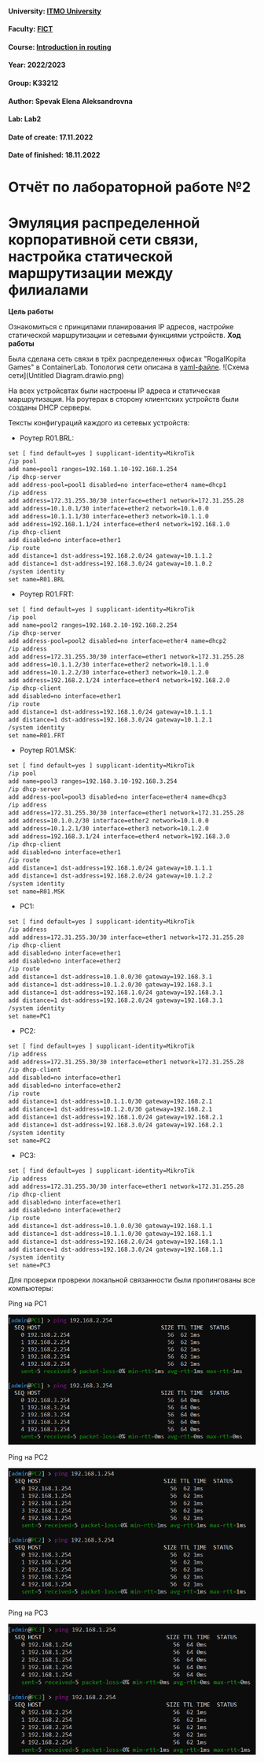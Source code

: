 #### University: [ITMO University](https://##3itmo.ru/ru/)
#### Faculty: [FICT](https://fict.itmo.ru)
#### Course: [Introduction in routing](https://github.com/itmo-ict-faculty/introduction-in-routing)
#### Year: 2022/2023
#### Group: K33212
#### Author: Spevak Elena Aleksandrovna
#### Lab: Lab2
#### Date of create: 17.11.2022
#### Date of finished: 18.11.2022

# **Отчёт по лабораторной работе №2**

# Эмуляция распределенной корпоративной сети связи, настройка статической маршрутизации между филиалами

**Цель работы**

Ознакомиться с принципами планирования IP адресов, настройке статической маршрутизации и сетевыми функциями устройств.
**Ход работы**

Была сделана сеть связи в трёх распределенных офисах "RogaIKopita Games" в ContainerLab. Топология сети описана в [yaml-файле](https://github.com/LenaSpevak/2022_2023-introduction_in_routing-k33212-spevak-e-a/blob/main/lab2/lab2.yaml). 
![Схема сети](Untitled Diagram.drawio.png)
 
На всех устройсвтах были настроены IP адреса и статическая маршрутизация. На роутерах в сторону клиентских устройств были созданы DHCP серверы. 

Тексты конфигураций каждого из сетевых устройств:
- Роутер R01.BRL:
```/interface wireless security-profiles
set [ find default=yes ] supplicant-identity=MikroTik
/ip pool
add name=pool1 ranges=192.168.1.10-192.168.1.254
/ip dhcp-server
add address-pool=pool1 disabled=no interface=ether4 name=dhcp1
/ip address
add address=172.31.255.30/30 interface=ether1 network=172.31.255.28
add address=10.1.0.1/30 interface=ether2 network=10.1.0.0
add address=10.1.1.1/30 interface=ether3 network=10.1.1.0
add address=192.168.1.1/24 interface=ether4 network=192.168.1.0
/ip dhcp-client
add disabled=no interface=ether1
/ip route
add distance=1 dst-address=192.168.2.0/24 gateway=10.1.1.2
add distance=1 dst-address=192.168.3.0/24 gateway=10.1.0.2
/system identity
set name=R01.BRL
```
- Роутер R01.FRT:
```/interface wireless security-profiles
set [ find default=yes ] supplicant-identity=MikroTik
/ip pool
add name=pool2 ranges=192.168.2.10-192.168.2.254
/ip dhcp-server
add address-pool=pool2 disabled=no interface=ether4 name=dhcp2
/ip address
add address=172.31.255.30/30 interface=ether1 network=172.31.255.28
add address=10.1.1.2/30 interface=ether2 network=10.1.1.0
add address=10.1.2.2/30 interface=ether3 network=10.1.2.0
add address=192.168.2.1/24 interface=ether4 network=192.168.2.0
/ip dhcp-client
add disabled=no interface=ether1
/ip route
add distance=1 dst-address=192.168.1.0/24 gateway=10.1.1.1
add distance=1 dst-address=192.168.3.0/24 gateway=10.1.2.1
/system identity
set name=R01.FRT
```
- Роутер R01.MSK:
```/interface wireless security-profiles
set [ find default=yes ] supplicant-identity=MikroTik
/ip pool
add name=pool3 ranges=192.168.3.10-192.168.3.254
/ip dhcp-server
add address-pool=pool3 disabled=no interface=ether4 name=dhcp3
/ip address
add address=172.31.255.30/30 interface=ether1 network=172.31.255.28
add address=10.1.0.2/30 interface=ether2 network=10.1.0.0
add address=10.1.2.1/30 interface=ether3 network=10.1.2.0
add address=192.168.3.1/24 interface=ether4 network=192.168.3.0
/ip dhcp-client
add disabled=no interface=ether1
/ip route
add distance=1 dst-address=192.168.1.0/24 gateway=10.1.1.1
add distance=1 dst-address=192.168.2.0/24 gateway=10.1.2.2
/system identity
set name=R01.MSK
```
- PC1:
```/interface wireless security-profiles
set [ find default=yes ] supplicant-identity=MikroTik
/ip address
add address=172.31.255.30/30 interface=ether1 network=172.31.255.28
/ip dhcp-client
add disabled=no interface=ether1
add disabled=no interface=ether2
/ip route
add distance=1 dst-address=10.1.0.0/30 gateway=192.168.3.1
add distance=1 dst-address=10.1.2.0/30 gateway=192.168.3.1
add distance=1 dst-address=192.168.1.0/24 gateway=192.168.3.1
add distance=1 dst-address=192.168.2.0/24 gateway=192.168.3.1
/system identity
set name=PC1
```
- PC2:
```/interface wireless security-profiles
set [ find default=yes ] supplicant-identity=MikroTik
/ip address
add address=172.31.255.30/30 interface=ether1 network=172.31.255.28
/ip dhcp-client
add disabled=no interface=ether1
add disabled=no interface=ether2
/ip route
add distance=1 dst-address=10.1.1.0/30 gateway=192.168.2.1
add distance=1 dst-address=10.1.2.0/30 gateway=192.168.2.1
add distance=1 dst-address=192.168.1.0/24 gateway=192.168.2.1
add distance=1 dst-address=192.168.3.0/24 gateway=192.168.2.1
/system identity
set name=PC2
```
- PC3:
```/interface wireless security-profiles
set [ find default=yes ] supplicant-identity=MikroTik
/ip address
add address=172.31.255.30/30 interface=ether1 network=172.31.255.28
/ip dhcp-client
add disabled=no interface=ether1
add disabled=no interface=ether2
/ip route
add distance=1 dst-address=10.1.0.0/30 gateway=192.168.1.1
add distance=1 dst-address=10.1.1.0/30 gateway=192.168.1.1
add distance=1 dst-address=192.168.2.0/24 gateway=192.168.1.1
add distance=1 dst-address=192.168.3.0/24 gateway=192.168.1.1
/system identity
set name=PC3
```
Для проверки провреки локальной связанности были пропингованы все компьютеры:

Ping на PC1

![Ping на PC1](PC1_ping.png)

Ping на PC2

![Ping на PC2](PC2-ping.png)

Ping на PC3

![Ping на PC3](PC3-ping.png)
